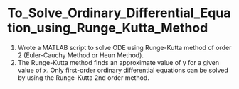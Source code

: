 # To_Solve_Ordinary_Differential_Equation_using_Runge_Kutta_Method
1. Wrote a MATLAB script to solve ODE using Runge-Kutta method of order 2 (Euler-Cauchy Method or Heun Method).
2. The Runge-Kutta method finds an approximate value of y for a given value of x. Only first-order ordinary differential equations can be solved by using the Runge-Kutta 2nd order method.
